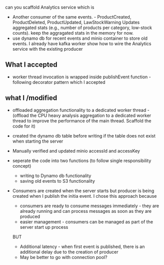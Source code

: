 can you scaffold Analytics service which is 
- Another consumer of the same events. - ProductCreated, ProductDeleted, ProductUpdated, LawStockWarning Updates aggregated stats (e.g., number of products per category, low-stock counts). keep the aggragated stats in the memory for now.
- use dynamo db for recent events and minio container to store old events. I already have kafka worker <shared woker.ts and how I use singleton producer object>
show how to wire the Analytics service with the existing producer



What I accepted
----------------
- worker thread invocation is wrapped inside publishEvent function - following decorator pattern which I accepted


what I /modified
-----------------
- offloaded aggregation functionality to a dedicated worker thread - (offload the CPU heavy analysis aggregation to a dedicated worker thread to improve the performance of the main thread. Scaffold the code for it)
- created the dynamo db table before writing if the table does not exist when starting the server
- Manually verified and updated minio accessId and accessKey
- seperate the code into two functions (to follow single responsibility concept) 
    - writing to Dynamo db functionality 
    - saving old events to S3 functionality
- Consumers are created when the server starts but producer is being created when I publish the initia event. I chose this approach because
    - consumers are ready to consume messages immediately - they are already running and can process messages as soon as they are produced
    - easier management - consumers can be managed as part of the server start up process

    BUT
     - Additional latency - when first event is published, there is an additional delay due to the creation of producer
     - May be better to go with connection pool?
